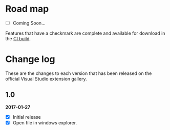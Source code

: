 # Road map

- [ ] Coming Soon...

Features that have a checkmark are complete and available for
download in the
[CI build](http://vsixgallery.com/extension/106f5189-471d-40ab-9de2-687c0a3d98e4/).

# Change log

These are the changes to each version that has been released
on the official Visual Studio extension gallery.

## 1.0

**2017-01-27**

- [x] Initial release
- [x] Open file in windows explorer.
